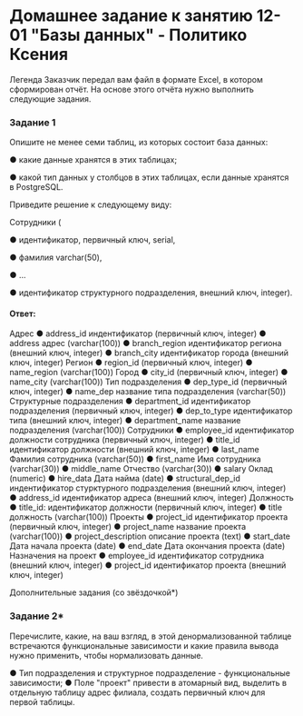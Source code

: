 # Домашнее задание к занятию 12-01 "Базы данных" - Политико Ксения

Легенда
Заказчик передал вам файл в формате Excel, в котором сформирован отчёт.
На основе этого отчёта нужно выполнить следующие задания.

### Задание 1

Опишите не менее семи таблиц, из которых состоит база данных:

● какие данные хранятся в этих таблицах;

● какой тип данных у столбцов в этих таблицах, если данные хранятся в PostgreSQL.

Приведите решение к следующему виду:

Сотрудники (

● идентификатор, первичный ключ, serial,

● фамилия varchar(50),

● ...

● идентификатор структурного подразделения, внешний ключ, integer).

#### Ответ:
Адрес
● address_id индентификатор (первичный ключ, integer)
● address адрес (varchar(100))
● branch_region идентификатор региона (внешний ключ, integer)
● branch_city идентификатор города (внешний ключ, integer)
Регион
● region_id (первичный ключ, integer)
● name_region (varchar(100))
Город
● city_id (первичный ключ, integer)
● name_city (varchar(100))
Тип подразделения
● dep_type_id (первичный ключ, integer)
● name_dep название типа подразделения (varchar(50))
Структурные подразделения
● department_id идентификатор подразделения (первичный ключ, integer)
● dep_to_type идентификатор типа (внешний ключ, integer)
● department_name название подразделения (varchar(100))
Сотрудники
● employee_id идентификатор должности сотрудника (первичный ключ, integer)
● title_id идентификатор должности (внешний ключ, integer)
● last_name Фамилия сотрудника (varchar(50))
● first_name Имя сотрудника (varchar(30))
● middle_name Отчество (varchar(30))
● salary Оклад (numeric)
● hire_data Дата найма (date)
● structural_dep_id индентификатор стурктурного подразделения (внешний ключ, integer)
● address_id идентификатор адреса (внешний ключ, integer)
Должность
● title_id: идентификатор должности (первичный ключ, integer)
● title должность (varchar(100))
Проекты
● project_id идентификатор проекта (первичный ключ, integer)
● project_name название проекта (varchar(100))
● project_description описание проекта (text)
● start_date Дата начала проекта (date)
● end_date Дата окончания проекта (date)
Назначения на проект
● employee_id идентификатор сотрудника (внешний ключ, integer)
● project_id идентификатор проекта (внешний ключ, integer)

Дополнительные задания (со звёздочкой*)

### Задание 2*
Перечислите, какие, на ваш взгляд, в этой денормализованной таблице встречаются функциональные зависимости и какие правила вывода нужно применить, чтобы нормализовать данные.

● Тип подразделения и структурное подразделение - функциональные зависимости;
●  Поле "проект" привести в атомарный вид, выделить в отдельную таблицу адрес филиала, создать первичный ключ для первой таблицы.
